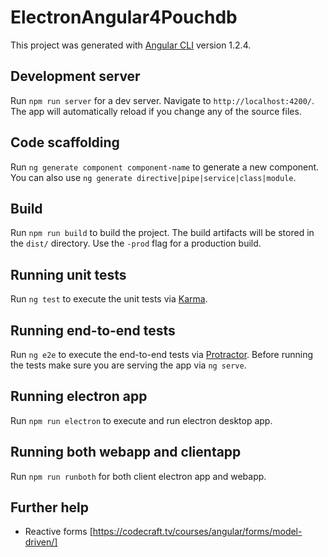 # ElectronAngular4Pouchdb

This project was generated with [Angular CLI](https://github.com/angular/angular-cli) version 1.2.4.

## Development server

Run `npm run server` for a dev server. Navigate to `http://localhost:4200/`. The app will automatically reload if you change any of the source files.

## Code scaffolding

Run `ng generate component component-name` to generate a new component. You can also use `ng generate directive|pipe|service|class|module`.

## Build

Run `npm run build` to build the project. The build artifacts will be stored in the `dist/` directory. Use the `-prod` flag for a production build.

## Running unit tests

Run `ng test` to execute the unit tests via [Karma](https://karma-runner.github.io).

## Running end-to-end tests

Run `ng e2e` to execute the end-to-end tests via [Protractor](http://www.protractortest.org/).
Before running the tests make sure you are serving the app via `ng serve`.

## Running electron app

Run `npm run electron` to execute and run electron desktop app.

## Running both webapp and clientapp

Run `npm run runboth` for both client electron app and webapp.

## Further help

- Reactive forms [https://codecraft.tv/courses/angular/forms/model-driven/]